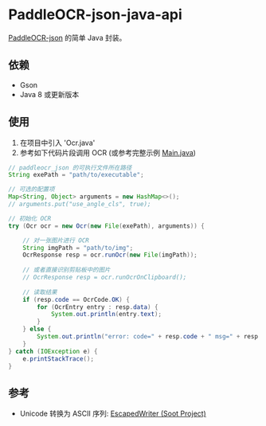 # PaddleOCR-json-java-api

[PaddleOCR-json](https://github.com/hiroi-sora/PaddleOCR-json) 的简单 Java 封装。

## 依赖
- Gson
- Java 8 或更新版本

## 使用
1. 在项目中引入 'Ocr.java'
2. 参考如下代码片段调用 OCR (或参考完整示例 [Main.java](https://github.com/jerrylususu/PaddleOCR-json-java-api/blob/main/src/main/java/org/example/Main.java))

```java
// paddleocr_json 的可执行文件所在路径
String exePath = "path/to/executable";

// 可选的配置项
Map<String, Object> arguments = new HashMap<>();
// arguments.put("use_angle_cls", true);

// 初始化 OCR
try (Ocr ocr = new Ocr(new File(exePath), arguments)) {

    // 对一张图片进行 OCR
    String imgPath = "path/to/img";
    OcrResponse resp = ocr.runOcr(new File(imgPath));
    
    // 或者直接识别剪贴板中的图片
    // OcrResponse resp = ocr.runOcrOnClipboard();
    
    // 读取结果
    if (resp.code == OcrCode.OK) {
        for (OcrEntry entry : resp.data) {
            System.out.println(entry.text);
        }
    } else {
        System.out.println("error: code=" + resp.code + " msg=" + resp.msg);
    }
} catch (IOException e) {
    e.printStackTrace();
}
```

## 参考
- Unicode 转换为 ASCII 序列: [EscapedWriter (Soot Project)](https://github.com/soot-oss/soot/blob/3966f565db6dc2882c3538ffc39e44f4c14b5bcf/src/main/java/soot/util/EscapedWriter.java)
